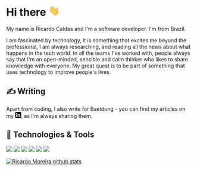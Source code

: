 # Hi there <img src="https://raw.githubusercontent.com/ricardomoreirab/ricardomoreirab/master/wave.gif" width="30px">

My name is Ricardo Caldas and I'm a software developer. I'm from Brazil.

I am fascinated by technology, it is something that excites me beyond the professional, I am always researching, and reading all the news about what happens in the tech world. In all the teams I've worked with, people always say that I'm an open-minded, sensible and calm thinker who likes to share knowledge with everyone. My great quest is to be part of something that uses technology to improve people's lives.

## &#x270d; Writing

Apart from coding, I also write for Baeldung - you can find my articles on my [![LinkedIn][3.2]][3], as I'm always sharing them.

## 🔧 Technologies & Tools
![](https://img.shields.io/badge/OS-Linux-informational?style=flat&logo=linux&logoColor=white&color=2bbc8a)
![](https://img.shields.io/badge/Editor-IntelliJ_IDEA-informational?style=flat&logo=intellij-idea&logoColor=white&color=2bbc8a)
![](https://img.shields.io/badge/Code-JavaScript-informational?style=flat&logo=javascript&logoColor=white&color=2bbc8a)
![](https://img.shields.io/badge/Code-Java-informational?style=flat&logo=java&logoColor=white&color=2bbc8a)
![](https://img.shields.io/badge/Code-Kotlin-informational?style=flat&logo=kotlin&logoColor=white&color=2bbc8a)
![](https://img.shields.io/badge/Tools-Docker-informational?style=flat&logo=docker&logoColor=white&color=2bbc8a)

[![Ricardo Moreira github stats](https://github-readme-stats.vercel.app/api?username=ricardomoreirab&hide=issues,stars&count_private=trueshow_icons=true&theme=dark)](https://github.com/anuraghazra/github-readme-stats)


[3.2]: https://raw.githubusercontent.com/ricardomoreirab/ricardomoreirab/master/linkedin-3-16.png (LinkedIn icon without padding)
[3]: https://www.linkedin.com/in/ricardombc/
